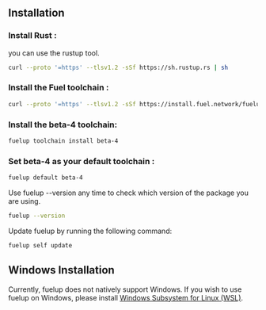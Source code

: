 ## Installation

### Install Rust :

you can use the rustup tool.

```bash
curl --proto '=https' --tlsv1.2 -sSf https://sh.rustup.rs | sh
```

### Install the Fuel toolchain :

 ```bash
curl --proto '=https' --tlsv1.2 -sSf https://install.fuel.network/fuelup-init.sh | sh
```

### Install the beta-4 toolchain:

```bash
fuelup toolchain install beta-4
```
### Set beta-4 as your default toolchain :

```bash 
fuelup default beta-4
```
Use fuelup --version any time to check which version of the package you are using.

```bash 
fuelup --version
```

Update fuelup by running the following command:

```bash
fuelup self update
```


## Windows Installation

Currently, fuelup does not natively support Windows. If you wish to use fuelup on Windows, please install [Windows Subsystem for Linux (WSL)](https://learn.microsoft.com/en-us/windows/wsl/install).



